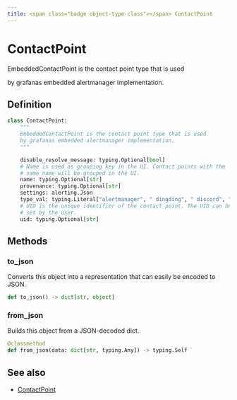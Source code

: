 ```yaml
---
title: <span class="badge object-type-class"></span> ContactPoint
---
```

# <span class="badge object-type-class"></span> ContactPoint

EmbeddedContactPoint is the contact point type that is used

by grafanas embedded alertmanager implementation.

## Definition

```python
class ContactPoint:
    """
    EmbeddedContactPoint is the contact point type that is used
    by grafanas embedded alertmanager implementation.
    """

    disable_resolve_message: typing.Optional[bool]
    # Name is used as grouping key in the UI. Contact points with the
    # same name will be grouped in the UI.
    name: typing.Optional[str]
    provenance: typing.Optional[str]
    settings: alerting.Json
    type_val: typing.Literal["alertmanager", " dingding", " discord", " email", " googlechat", " kafka", " line", " opsgenie", " pagerduty", " pushover", " sensugo", " slack", " teams", " telegram", " threema", " victorops", " webhook", " wecom"]
    # UID is the unique identifier of the contact point. The UID can be
    # set by the user.
    uid: typing.Optional[str]
```
## Methods

### <span class="badge object-method"></span> to_json

Converts this object into a representation that can easily be encoded to JSON.

```python
def to_json() -> dict[str, object]
```

### <span class="badge object-method"></span> from_json

Builds this object from a JSON-decoded dict.

```python
@classmethod
def from_json(data: dict[str, typing.Any]) -> typing.Self
```

## See also

 * <span class="badge builder"></span> [ContactPoint](./builder-ContactPoint.md)
